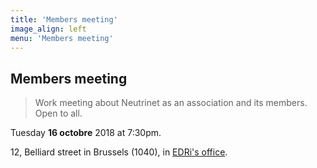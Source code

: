 ```yaml
---
title: 'Members meeting'
image_align: left
menu: 'Members meeting'
---
```


## Members meeting
> Work meeting about Neutrinet as an association and its members. Open to all.

Tuesday **16 octobre** 2018 at 7:30pm.

12, Belliard street in Brussels (1040), in [EDRi's office](https://osm.org/go/0EoS3yxK5?node=3396312894).
